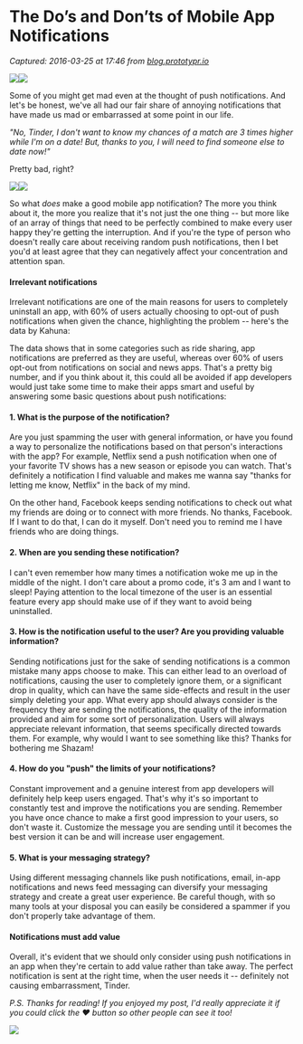 # The Do’s and Don’ts of Mobile App Notifications

_Captured: 2016-03-25 at 17:46 from [blog.prototypr.io](https://blog.prototypr.io/the-do-s-and-don-ts-of-mobile-app-notifications-7252241b418)_

![](https://cdn-images-1.medium.com/freeze/max/30/1*4PB6jH4PUbS4XfQnDUAo7Q.png?q=20)![](https://cdn-images-1.medium.com/max/800/1*4PB6jH4PUbS4XfQnDUAo7Q.png)

Some of you might get mad even at the thought of push notifications. And let's be honest, we've all had our fair share of annoying notifications that have made us mad or embarrassed at some point in our life.

_"No, Tinder, I don't want to know my chances of a match are 3 times higher while I'm on a date! But, thanks to you, I will need to find someone else to date now!"_

Pretty bad, right?

![](https://cdn-images-1.medium.com/freeze/max/30/1*5yXSaetHnWbfVpPHDzvZgw.jpeg?q=20)![](https://cdn-images-1.medium.com/max/800/1*5yXSaetHnWbfVpPHDzvZgw.jpeg)

So what _does_ make a good mobile app notification? The more you think about it, the more you realize that it's not just the one thing -- but more like of an array of things that need to be perfectly combined to make every user happy they're getting the interruption. And if you're the type of person who doesn't really care about receiving random push notifications, then I bet you'd at least agree that they can negatively affect your concentration and attention span.

#### Irrelevant notifications

Irrelevant notifications are one of the main reasons for users to completely uninstall an app, with 60% of users actually choosing to opt-out of push notifications when given the chance, highlighting the problem -- here's the data by Kahuna:

The data shows that in some categories such as ride sharing, app notifications are preferred as they are useful, whereas over 60% of users opt-out from notifications on social and news apps. That's a pretty big number, and if you think about it, this could all be avoided if app developers would just take some time to make their apps smart and useful by answering some basic questions about push notifications:

#### **1\. What is the purpose of the notification?**

Are you just spamming the user with general information, or have you found a way to personalize the notifications based on that person's interactions with the app? For example, Netflix send a push notification when one of your favorite TV shows has a new season or episode you can watch. That's definitely a notification I find valuable and makes me wanna say "thanks for letting me know, Netflix" in the back of my mind.

On the other hand, Facebook keeps sending notifications to check out what my friends are doing or to connect with more friends. No thanks, Facebook. If I want to do that, I can do it myself. Don't need you to remind me I have friends who are doing things.

#### **2\. When are you sending these notification?**

I can't even remember how many times a notification woke me up in the middle of the night. I don't care about a promo code, it's 3 am and I want to sleep! Paying attention to the local timezone of the user is an essential feature every app should make use of if they want to avoid being uninstalled.

#### **3\. How is the notification useful to the user? Are you providing valuable information?**

Sending notifications just for the sake of sending notifications is a common mistake many apps choose to make. This can either lead to an overload of notifications, causing the user to completely ignore them, or a significant drop in quality, which can have the same side-effects and result in the user simply deleting your app. What every app should always consider is the frequency they are sending the notifications, the quality of the information provided and aim for some sort of personalization. Users will always appreciate relevant information, that seems specifically directed towards them. For example, why would I want to see something like this? Thanks for bothering me Shazam!

#### **4\. How do you "push" the limits of your notifications?**

Constant improvement and a genuine interest from app developers will definitely help keep users engaged. That's why it's so important to constantly test and improve the notifications you are sending. Remember you have once chance to make a first good impression to your users, so don't waste it. Customize the message you are sending until it becomes the best version it can be and will increase user engagement.

#### **5\. What is your messaging strategy?**

Using different messaging channels like push notifications, email, in-app notifications and news feed messaging can diversify your messaging strategy and create a great user experience. Be careful though, with so many tools at your disposal you can easily be considered a spammer if you don't properly take advantage of them.

#### Notifications must add value

Overall, it's evident that we should only consider using push notifications in an app when they're certain to add value rather than take away. The perfect notification is sent at the right time, when the user needs it -- definitely not causing embarrassment, Tinder.

_P.S. Thanks for reading! If you enjoyed my post, I'd really appreciate it if you could click the ❤ button so other people can see it too!_

![](https://cdn-images-1.medium.com/max/800/1*ANJk0GqCw6eYXDc0-MVlNA.gif)
